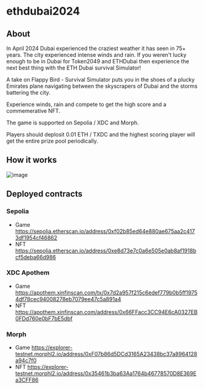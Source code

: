 # ethdubai2024

## About

In April 2024 Dubai experienced the craziest weather it has seen in 75+ years. The city experienced intense winds and rain. If you weren't lucky enough to be in Dubai for Token2049 and ETHDubai then experience the next best thing with the ETH Dubai survival Simulator!

A take on Flappy Bird - Survival Simulator puts you in the shoes of a plucky Emirates plane navigating between the skyscrapers of Dubai and the storms battering the city.

Experience winds, rain and compete to get the high score and a commemerative NFT.

The game is supported on Sepolia / XDC and Morph.

Players should deplosit 0.01 ETH / TXDC and the highest scoring player will get the entire prize pool periodically.

## How it works

![image](https://github.com/konradstrachan/ethdubai2024/assets/21056525/8484f90e-5719-4aad-b885-0dd3f67c74f1)

## Deployed contracts

###  Sepolia
* Game https://sepolia.etherscan.io/address/0xf02b85ed64e880ae675aa2c4173df1954cf46862
* NFT https://sepolia.etherscan.io/address/0xe8d73e7c0a6e505e0ab8af1918bcf5deba66d986

### XDC Apothem 
* Game https://apothem.xinfinscan.com/tx/0x7d2a957f215c6edef779b0b5ff19754df78cec94008278eb7079ee47c5a891a4
* NFT https://apothem.xinfinscan.com/address/0x66FFacc3CC94E6cA0327EB0FDd760e0bF7bE5dbf

### Morph

* Game https://explorer-testnet.morphl2.io/address/0xF07b86d5DCd3165A23438bc37a8964128a94c7f0
* NFT https://explorer-testnet.morphl2.io/address/0x35461b3ba63Aa1764b46778570D8E369Ea3CFF86
